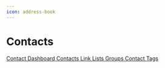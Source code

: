 ```yaml
---
icon: address-book
---
```


# <i class="fa-regular fa-address-book"></i> Contacts

<div class="custom-card-container">
    <a href="./contact-dashboard.md" class="custom-card">
        <i class="fa-regular fa-users"></i>
        <span>Contact Dashboard</span>
    </a>
    <a href="./contacts.md" class="custom-card">
        <i class="fa-regular fa-user-friends"></i>
        <span>Contacts</span>
    </a>
    <a href="./link.md" class="custom-card">
        <i class="fa-regular fa-link"></i>
        <span>Link</span>
    </a>
    <a href="./lists.md" class="custom-card">
        <i class="fa-regular fa-list"></i>
        <span>Lists</span>
    </a>
    <a href="./groups.md" class="custom-card">
        <i class="fa-regular fa-users-cog"></i>
        <span>Groups</span>
    </a>
    <a href="./contact-tags.md" class="custom-card">
        <i class="fa-regular fa-tags"></i>
        <span>Contact Tags</span>
    </a>
</div>
